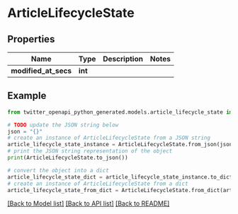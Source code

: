 # ArticleLifecycleState


## Properties

Name | Type | Description | Notes
------------ | ------------- | ------------- | -------------
**modified_at_secs** | **int** |  | 

## Example

```python
from twitter_openapi_python_generated.models.article_lifecycle_state import ArticleLifecycleState

# TODO update the JSON string below
json = "{}"
# create an instance of ArticleLifecycleState from a JSON string
article_lifecycle_state_instance = ArticleLifecycleState.from_json(json)
# print the JSON string representation of the object
print(ArticleLifecycleState.to_json())

# convert the object into a dict
article_lifecycle_state_dict = article_lifecycle_state_instance.to_dict()
# create an instance of ArticleLifecycleState from a dict
article_lifecycle_state_from_dict = ArticleLifecycleState.from_dict(article_lifecycle_state_dict)
```
[[Back to Model list]](../README.md#documentation-for-models) [[Back to API list]](../README.md#documentation-for-api-endpoints) [[Back to README]](../README.md)


